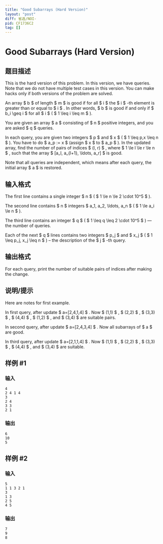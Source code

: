 ```yaml
---
title: "Good Subarrays (Hard Version)"
layout: "post"
diff: 省选/NOI-
pid: CF1736C2
tag: []
---
```


# Good Subarrays (Hard Version)

## 题目描述

This is the hard version of this problem. In this version, we have queries. Note that we do not have multiple test cases in this version. You can make hacks only if both versions of the problem are solved.

An array $ b $ of length $ m $ is good if for all $ i $ the $ i $ -th element is greater than or equal to $ i $ . In other words, $ b $ is good if and only if $ b_i \geq i $ for all $ i $ ( $ 1 \leq i \leq m $ ).

You are given an array $ a $ consisting of $ n $ positive integers, and you are asked $ q $ queries.

In each query, you are given two integers $ p $ and $ x $ ( $ 1 \leq p,x \leq n $ ). You have to do $ a_p := x $ (assign $ x $ to $ a_p $ ). In the updated array, find the number of pairs of indices $ (l, r) $ , where $ 1 \le l \le r \le n $ , such that the array $ [a_l, a_{l+1}, \ldots, a_r] $ is good.

Note that all queries are independent, which means after each query, the initial array $ a $ is restored.

## 输入格式

The first line contains a single integer $ n $ ( $ 1 \le n \le 2 \cdot 10^5 $ ).

The second line contains $ n $ integers $ a_1, a_2, \ldots, a_n $ ( $ 1 \le a_i \le n $ ).

The third line contains an integer $ q $ ( $ 1 \leq q \leq 2 \cdot 10^5 $ ) — the number of queries.

Each of the next $ q $ lines contains two integers $ p_j $ and $ x_j $ ( $ 1 \leq p_j, x_j \leq n $ ) – the description of the $ j $ -th query.

## 输出格式

For each query, print the number of suitable pairs of indices after making the change.

## 说明/提示

Here are notes for first example.

In first query, after update $ a=[2,4,1,4] $ . Now $ (1,1) $ , $ (2,2) $ , $ (3,3) $ , $ (4,4) $ , $ (1,2) $ , and $ (3,4) $ are suitable pairs.

In second query, after update $ a=[2,4,3,4] $ . Now all subarrays of $ a $ are good.

In third query, after update $ a=[2,1,1,4] $ . Now $ (1,1) $ , $ (2,2) $ , $ (3,3) $ , $ (4,4) $ , and $ (3,4) $ are suitable.

## 样例 #1

### 输入

```
4
2 4 1 4
3
2 4
3 3
2 1
```

### 输出

```
6
10
5
```

## 样例 #2

### 输入

```
5
1 1 3 2 1
3
1 3
2 5
4 5
```

### 输出

```
7
9
8
```

